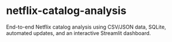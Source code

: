 # netflix-catalog-analysis
End-to-end Netflix catalog analysis using CSV/JSON data, SQLite, automated updates, and an interactive Streamlit dashboard.
